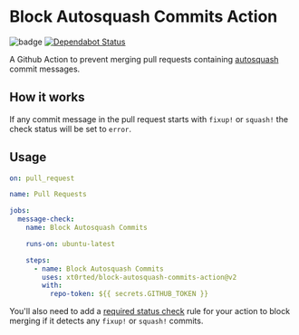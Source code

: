 # Block Autosquash Commits Action

![badge](https://github.com/xt0rted/block-autosquash-commits-action/workflows/Push%20actions/badge.svg) [![Dependabot Status](https://api.dependabot.com/badges/status?host=github&repo=xt0rted/block-autosquash-commits-action)](https://dependabot.com)

A Github Action to prevent merging pull requests containing [autosquash](https://git-scm.com/docs/git-rebase#git-rebase---autosquash) commit messages.

## How it works

If any commit message in the pull request starts with `fixup!` or `squash!` the check status will be set to `error`.

## Usage

```yaml
on: pull_request

name: Pull Requests

jobs:
  message-check:
    name: Block Autosquash Commits

    runs-on: ubuntu-latest

    steps:
      - name: Block Autosquash Commits
        uses: xt0rted/block-autosquash-commits-action@v2
        with:
          repo-token: ${{ secrets.GITHUB_TOKEN }}
```

You'll also need to add a [required status check](https://help.github.com/en/articles/enabling-required-status-checks) rule for your action to block merging if it detects any `fixup!` or `squash!` commits.
